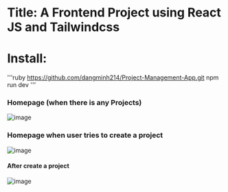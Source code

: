 # Title: A Frontend Project using React JS and Tailwindcss 
# Install: 
'''ruby 
https://github.com/dangminh214/Project-Management-App.git
npm run dev
'''
### Homepage (when there is any Projects) 
![image](https://github.com/dangminh214/Project-Management-App/assets/51837721/bc9a2313-fcec-44fc-adbf-272e2dfece06)

### Homepage when user tries to create a project 
![image](https://github.com/dangminh214/Project-Management-App/assets/51837721/187f619e-73d2-4ce6-84b1-0ec06c4bb2a3)

#### After create a project 
![image](https://github.com/dangminh214/Project-Management-App/assets/51837721/616bb8c0-c741-4bc2-84db-7318a51004aa)
